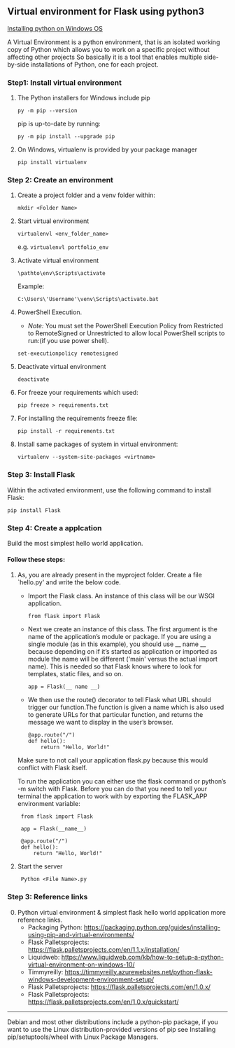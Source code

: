 

## Virtual environment for Flask using python3

[Installing python on Windows OS](https://www.python.org/downloads/)

A Virtual Environment is a python environment, that is an isolated working copy of Python which allows you to work on a specific project without affecting other projects
So basically it is a tool that enables multiple side-by-side installations of Python, one for each project.


### Step1: Install virtual environment

1. The Python installers for Windows include pip

    `py -m pip --version`

    pip is up-to-date by running:
    
    `py -m pip install --upgrade pip`
    
2. On Windows, virtualenv is provided by your package manager

    `pip install virtualenv`
    
### Step 2: Create an environment

1. Create a project folder and a venv folder within:

    `mkdir <Folder Name>`

2. Start virtual environment

    `virtualenvl <env_folder_name>`

    e.g.
    `virtualenvl portfolio_env`


3. Activate virtual environment

    `\pathto\env\Scripts\activate`

    Example:
    
    `C:\Users\'Username'\venv\Scripts\activate.bat`

4. PowerShell Execution.

    - *Note:* You must set the PowerShell Execution Policy from Restricted to RemoteSigned or Unrestricted to allow local PowerShell scripts to run:(if you use power shell).
    
    `set-executionpolicy remotesigned`

5. Deactivate virtual environment

    `deactivate`


6. For freeze your requirements which used:

    `pip freeze > requirements.txt`


7. For installing  the requirements freeze file:

    `pip install -r requirements.txt`

8. Install same packages of system in virtual environment:

    `virtualenv --system-site-packages <virtname>`

### Step 3: Install Flask
 Within the activated environment, use the following command to install Flask:

    pip install Flask

### Step 4: Create a applcation
Build the most simplest hello world application.

#### Follow these steps:

1. As, you are already present in the myproject folder. Create a file `hello.py' and write the below code.
    * Import the Flask class. An instance of this class will be our WSGI application.
    
        `from flask import Flask`
    
    * Next we create an instance of this class. The first argument is the name of the application’s module or package. If you are using a single module (as in this example), you should use __ name __ because depending on if it’s started as application or imported as module the name will be different ('main' versus the actual import name). This is needed so that Flask knows where to look for templates, static files, and so on.
    
        `app = Flask(__ name __)`
    
    * We then use the route() decorator to tell Flask what URL should trigger our function.The function is given a name which is also used to generate URLs for that particular function, and returns the message we want to display in the user’s browser.
    
        ```
        @app.route("/")
        def hello():
            return "Hello, World!"
        ```
    
    Make sure to not call your application flask.py because this would conflict with Flask itself.
    
    
    To run the application you can either use the flask command or python’s -m switch with Flask. Before you can do that you need to tell your terminal the application to work with by exporting the FLASK_APP environment variable:
    
        
        from flask import Flask

        app = Flask(__name__)

        @app.route("/")
        def hello():
            return "Hello, World!"
        

2. Start the server

        Python <File Name>.py
    
### Step 3: Reference links

0. Python virtual environment & simplest flask hello world application more reference links.
    * Packaging Python: https://packaging.python.org/guides/installing-using-pip-and-virtual-environments/
    * Flask Palletsprojects: https://flask.palletsprojects.com/en/1.1.x/installation/
    * Liquidweb: https://www.liquidweb.com/kb/how-to-setup-a-python-virtual-environment-on-windows-10/
    * Timmyreilly: https://timmyreilly.azurewebsites.net/python-flask-windows-development-environment-setup/
    * Flask Palletsprojects: https://flask.palletsprojects.com/en/1.0.x/
    * Flask Palletsprojects: https://flask.palletsprojects.com/en/1.0.x/quickstart/


---
  
Debian and most other distributions include a python-pip package, if you want to use the Linux distribution-provided versions of pip see Installing pip/setuptools/wheel with Linux Package Managers.
